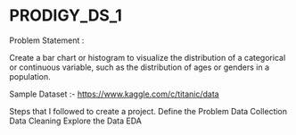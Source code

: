 # PRODIGY_DS_1

Problem Statement :

Create a bar chart or histogram to visualize the distribution of a categorical or continuous variable, 
such as the distribution of ages or genders in a population.

Sample Dataset :- https://www.kaggle.com/c/titanic/data

Steps that I followed to create a project.
Define the Problem
Data Collection
Data Cleaning
Explore the Data
EDA

